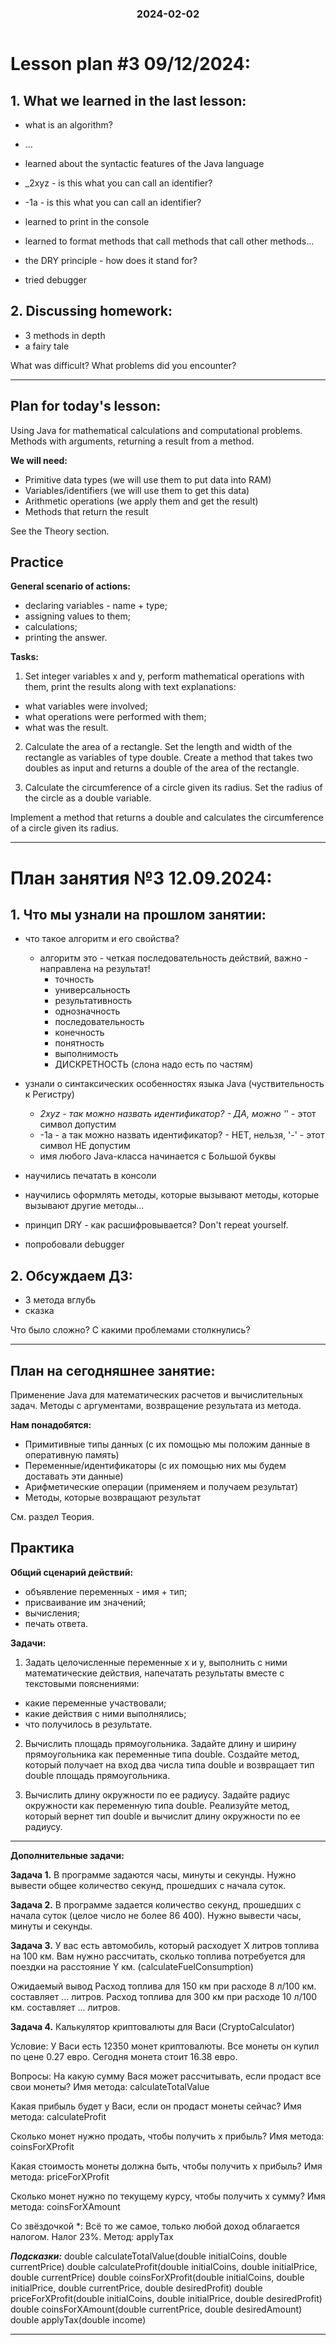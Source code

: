 <h3 style="text-align: center; padding-bottom: 14px">2024-02-02</h3>

# Lesson plan #3 09/12/2024:

## 1. What we learned in the last lesson:
- what is an algorithm?
- ...

- learned about the syntactic features of the Java language
- _2xyz - is this what you can call an identifier?
- -1a - is this what you can call an identifier?

- learned to print in the console
- learned to format methods that call methods that call other methods...
- the DRY principle - how does it stand for?
- tried debugger

## 2. Discussing homework:
- 3 methods in depth
- a fairy tale

What was difficult?
What problems did you encounter?

----------------------------------------------------------------------------

## Plan for today's lesson:

Using Java for mathematical calculations and computational problems.
Methods with arguments, returning a result from a method.

**We will need:**
* Primitive data types (we will use them to put data into RAM)
* Variables/identifiers (we will use them to get this data)
* Arithmetic operations (we apply them and get the result)
* Methods that return the result

See the Theory section.

## Practice

**General scenario of actions:**
- declaring variables - name + type;
- assigning values to them;
- calculations;
- printing the answer.

**Tasks:**
1. Set integer variables x and y, perform mathematical operations with them, print the results along with text explanations:
- what variables were involved;
- what operations were performed with them;
- what was the result.

2. Calculate the area of a rectangle.
   Set the length and width of the rectangle as variables of type double.
   Create a method that takes two doubles as input and returns a double of the area of ​​the rectangle.

3. Calculate the circumference of a circle given its radius.
   Set the radius of the circle as a double variable.

Implement a method that returns a double and calculates the circumference of a circle given its radius.


___

# План занятия №3 12.09.2024:

## 1. Что мы узнали на прошлом занятии:
- что такое алгоритм и его свойства?
  - алгоритм это - четкая последовательность действий, важно - направлена на результат!
    - точность
    - универсальность
    - результативность
    - однозначность
    - последовательность
    - конечность
    - понятность
    - выполнимость
    - ДИСКРЕТНОСТЬ (слона надо есть по частям)

- узнали о синтаксических особенностях языка Java (чуствительность к Регистру)
  - _2xyz - так можно назвать идентификатор? - ДА, можно '_' - этот символ допустим
  - -1a - а так можно назвать идентификатор? - НЕТ, нельзя, '-' - этот символ НЕ допустим
  - имя любого Java-класса начинается с Большой буквы
  
- научились печатать в консоли
- научились оформлять методы, которые вызывают методы, которые вызывают другие методы... 
- принцип DRY - как расшифровывается? Don't repeat yourself.
- попробовали debugger

## 2. Обсуждаем ДЗ:
- 3 метода вглубь
- сказка 

Что было сложно? 
С какими проблемами столкнулись?

----------------------------------------------------------------------------

## План на сегодняшнее занятие:

Применение Java для математических расчетов и вычислительных задач.
Методы с аргументами, возвращение результата из метода.

**Нам понадобятся:**
* Примитивные типы данных (с их помощью мы положим данные в оперативную память)
* Переменные/идентификаторы (с их помощью них мы будем доставать эти данные)
* Арифметические операции (применяем и получаем результат)
* Методы, которые возвращают результат

См. раздел Теория.

## Практика

**Общий сценарий действий:**
- объявление переменных - имя + тип;
- присваивание им значений;
- вычисления;
- печать ответа.

**Задачи:**
1. Задать целочисленные переменные x и y, выполнить c ними математические действия, напечатать результаты вместе с текстовыми пояснениями:
- какие переменные участвовали;
- какие действия с ними выполнялись;
- что получилось в результате.

2. Вычислить площадь прямоугольника.
Задайте длину и ширину прямоугольника как переменные типа double. 
Создайте метод, который получает на вход два числа типа double и возвращает тип double площадь прямоугольника.

3. Вычислить длину окружности по ее радиусу.
Задайте радиус окружности как переменную типа double. 
Реализуйте метод, который вернет тип double и вычислит длину окружности по ее радиусу.

-----------------------------------------------------------------------------------------------
**Дополнительные задачи:**

**Задача 1.**
В программе задаются часы, минуты и секунды.
Нужно вывести общее количество секунд, прошедших с начала суток.

**Задача 2.**
В программе задается количество секунд, прошедших с начала суток (целое число не более 86 400).
Нужно вывести часы, минуты и секунды.

**Задача 3.**
У вас есть автомобиль, который расходует X литров топлива на 100 км. Вам нужно рассчитать, сколько топлива потребуется для поездки на расстояние Y км. (calculateFuelConsumption)

Ожидаемый вывод
Расход топлива для 150 км при расходе 8 л/100 км. составляет ... литров.
Расход топлива для 300 км при расходе 10 л/100 км. составляет ... литров.

**Задача 4.**
Калькулятор криптовалюты для Васи (CryptoCalculator)

Условие:
У Васи есть 12350 монет криптовалюты. Все монеты он купил по цене 0.27 евро. Сегодня монета стоит 16.38 евро.

Вопросы:
На какую сумму Вася может рассчитывать, если продаст все свои монеты?
Имя метода: calculateTotalValue

Какая прибыль будет у Васи, если он продаст монеты сейчас?
Имя метода: calculateProfit

Сколько монет нужно продать, чтобы получить x прибыль?
Имя метода: coinsForXProfit

Какая стоимость монеты должна быть, чтобы получить x прибыль?
Имя метода: priceForXProfit

Сколько монет нужно по текущему курсу, чтобы получить x сумму?
Имя метода: coinsForXAmount

Cо звёздочкой *:
Всё то же самое, только любой доход облагается налогом. Налог 23%.
Метод: applyTax

**_Подсказки:_**
double calculateTotalValue(double initialCoins, double currentPrice)
double calculateProfit(double initialCoins, double initialPrice, double currentPrice)
double coinsForXProfit(double initialCoins, double initialPrice, double currentPrice, double desiredProfit)
double priceForXProfit(double initialCoins, double initialPrice, double desiredProfit)
double coinsForXAmount(double currentPrice, double desiredAmount)
double applyTax(double income)

-------------------------------------